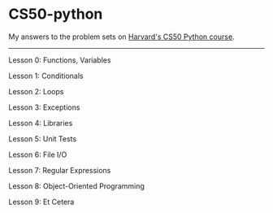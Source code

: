 # CS50-python

My answers to the problem sets on [Harvard's CS50 Python course](https://cs50.harvard.edu/python/).

---

Lesson 0: Functions, Variables

Lesson 1: Conditionals

Lesson 2: Loops

Lesson 3: Exceptions

Lesson 4: Libraries

Lesson 5: Unit Tests

Lesson 6: File I/O

Lesson 7: Regular Expressions

Lesson 8: Object-Oriented Programming

Lesson 9: Et Cetera
